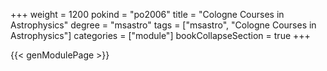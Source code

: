 +++
weight = 1200
pokind = "po2006"
title = "Cologne Courses in Astrophysics"
degree = "msastro"
tags = ["msastro", "Cologne Courses in Astrophysics"]
categories = ["module"]
bookCollapseSection = true
+++

{{< genModulePage >}}
